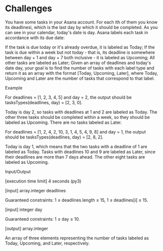 # Challenges

You have some tasks in your Asana account. For each ith of them you know its deadlinesi, which is the last day by which it should be completed. As you can see in your calendar, today's date is day. Asana labels each task in accordance with its due date:

If the task is due today or it's already overdue, it is labeled as Today;
If the task is due within a week but not today - that is, its deadline is somewhere between day + 1 and day + 7 both inclusive - it is labeled as Upcoming;
All other tasks are labeled as Later;
Given an array of deadlines and today's date day, your goal is to find the number of tasks with each label type and return it as an array with the format [Today, Upcoming, Later], where Today, Upcoming and Later are the number of tasks that correspond to that label.

Example

For deadlines = [1, 2, 3, 4, 5] and day = 2, the output should be
tasksTypes(deadlines, day) = [2, 3, 0].

Today is day 2, so tasks with deadlines at 1 and 2 are labeled as Today. The other three tasks should be completed within a week, so they should be labeled as Upcoming. There are no tasks labeled as Later.



For deadlines = [1, 2, 4, 2, 10, 3, 1, 4, 5, 4, 9, 8] and day = 1, the output should be
tasksTypes(deadlines, day) = [2, 8, 2].

Today is day 1, which means that the two tasks with a deadline of 1 are labeled as Today. Tasks with deadlines 10 and 9 are labeled as Later, since their deadlines are more than 7 days ahead. The other eight tasks are labeled as Upcoming.



Input/Output

[execution time limit] 4 seconds (py3)

[input] array.integer deadlines

Guaranteed constraints:
1 ≤ deadlines.length ≤ 15,
1 ≤ deadlines[i] ≤ 15.

[input] integer day

Guaranteed constraints:
1 ≤ day ≤ 10.

[output] array.integer

An array of three elements representing the number of tasks labeled as Today, Upcoming, and Later, respectively.
